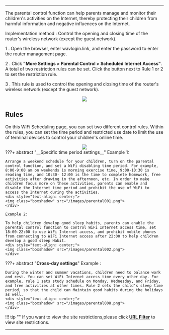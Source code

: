 

---

The parental control function can help parents manage and monitor their children's activities on the Internet, thereby protecting their children from harmful information and negative influences on the Internet.


Implementation method : Control the opening and closing time of the router's wireless network (except the guest network).

1 . Open the browser, enter wavlogin.link, and enter the password to enter the router management page.

2 . Click __"More Settings > Parental Control > Scheduled Internet Access"__. A total of two restriction rules can be set. Click the button next to Rule 1 or 2 to set the restriction rule.

3 . This rule is used to control the opening and closing time of the router's wireless network (except the guest network).
	<div style="text-align: center;">
		<img class="boxshadow" src="/images/parental111.png">
	</div>
## __Rules__
<p class="text">
On this WiFi Scheduling page, you can set two different control rules. Within the rules, you can set the time period and restricted use date to limit the use of terminal devices to control your children's online time.
</p>
<div style="text-align: center;">
    <img class="boxshadow" src="/images/parental02.png">
</div>
???+ abstract "__Specific time period settings__"		
	Example 1:
	
	Arrange a weekend schedule for your children, turn on the parental control function, and set a WiFi disabling time period. For example, 8:00-9:00 am on weekends is morning exercise time, 9:00-10:30 is reading time, and 10:30- 12:00 is the time to complete homework, free activities after drawing in the afternoon, etc. In order to make children focus more on these activities, parents can enable and disable the Internet time period and prohibit the use of WiFi to access the Internet during the activities.
	<div style="text-align: center;">
    <img class="boxshadow" src="/images/parental001.png">
	</div>
	
	Example 2:
	
	To help children develop good sleep habits, parents can enable the parental control function to control WiFi Internet access time, set 18:00-22:00 to use WiFi Internet access, and prohibit mobile phones from connecting to WiFi Internet access after 22:00 to help children develop a good sleep Habit.
	<div style="text-align: center;">
    <img class="boxshadow" src="/images/parental002.png">
	</div>
???+ abstract "__Cross-day settings__"
	Example : 
	
	During the winter and summer vacations, children need to balance work and rest. You can set WiFi Internet access time every other day. For example, rule 1 sets study schedule on Monday, Wednesday, and Friday, and free activities at other times. Rule 2 sets the child's sleep time period, so that the child can Maintain good habits during the holidays as well.
	<div style="text-align: center;">
    <img class="boxshadow" src="/images/parental008.png">
	</div>
!!! tip ""
	If you want to view the site restrictions,please click __[URL Filter](/feature_guide/travel_router/url_filter/)__ to view site restrictions.

---